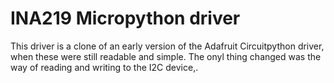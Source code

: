 # INA219 Micropython driver

This driver is a clone of an early version of the Adafruit  Circuitpython driver, when these were still readable and simple.
The onyl thing changed was the way of reading and writing to the I2C device,.
